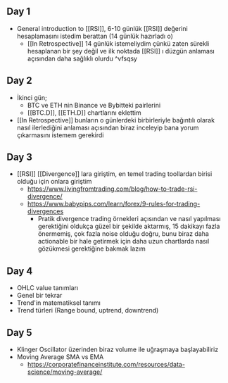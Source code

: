 ## Day 1
- General introduction to [[RSI]], 6-10 günlük [[RSI]] değerini hesaplamasını istedim berattan (14 günlük hazırladı o)
	- [[In Retrospective]] 14 günlük istemeliydim çünkü zaten sürekli hesaplanan bir şey değil ve ilk noktada [[RSI]] ı düzgün anlaması açısından daha sağlıklı olurdu ^vfsqsy

## Day 2
- İkinci gün;
	- BTC ve ETH nin Binance ve Bybitteki pairlerini
	- [[BTC.D]], [[ETH.D]] chartlarını eklettim
- [[In Retrospective]] bunların o günlerdeki birbirleriyle bağıntılı olarak nasıl ilerlediğini anlaması açısından biraz inceleyip bana yorum çıkarmasını istemem gerekirdi

## Day 3
- [[RSI]] [[Divergence]] lara giriştim, en temel trading toollardan birisi olduğu için onlara giriştim
	- https://www.livingfromtrading.com/blog/how-to-trade-rsi-divergence/
	- https://www.babypips.com/learn/forex/9-rules-for-trading-divergences
		- Pratik divergence trading örnekleri açısından ve nasıl yapılması gerektiğini oldukça güzel bir şekilde aktarmış, 15 dakikayı fazla önermemiş, çok fazla noise olduğu doğru, bunu biraz daha actionable bir hale getirmek için daha uzun chartlarda nasıl gözükmesi gerektiğine bakmak lazım

## Day 4 
- OHLC value tanımları
- Genel bir tekrar
- Trend'in matematiksel tanımı
- Trend türleri (Range bound, uptrend, downtrend)

## Day 5
- Klinger Oscillator üzerinden biraz volume ile uğraşmaya başlayabiliriz
- Moving Average SMA vs EMA 
	- https://corporatefinanceinstitute.com/resources/data-science/moving-average/